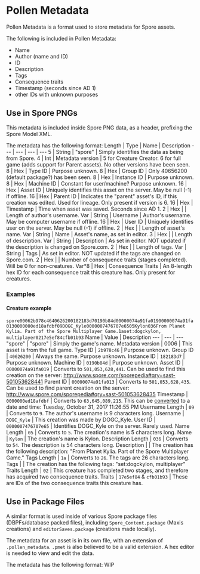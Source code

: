 # Pollen Metadata
Pollen Metadata is a format used to store metadata for Spore assets.

The following is included in Pollen Metadata:
- Name
- Author (name and ID)
- ID
- Description
- Tags
- Consequence traits
- Timestamp (seconds since AD 1)
- other IDs with unknown purposes

## Use in Spore PNGs
This metadata is included inside Spore PNG data, as a header, prefixing the Spore Model XML.

The metadata has the following format:
Length | Type | Name | Description
--- | --- | --- | ---
5 | String | "spore" | Simply identifies the data as being from Spore.
4 | Int | Metadata version | 5 for Creature Creator. 6 for full game (adds support for Parent assets). No other versions have been seen.
8 | Hex | Type ID | Purpose unknown.
8 | Hex | Group ID | Only 40656200 (default package?) has been seen.
8 | Hex | Instance ID | Purpose unknown.
8 | Hex | Machine ID | Constant for user/machine? Purpose unknown.
16 | Hex | Asset ID | Uniquely identifies this asset on the server. May be null (-1) if offline.
16 | Hex | Parent ID | Indicates the "parent" asset's ID, if this creation was edited. Used for lineage. Only present if version is 6.
16 | Hex | Timestamp | Time when asset was saved. Seconds since AD 1.
2 | Hex | | Length of author's username.
Var | String | Username | Author's username. May be computer username if offline.
16 | Hex | User ID | Uniquely identifies user on the server. May be null (-1) if offline.
2 | Hex | | Length of asset's name.
Var | String | Name | Asset's name, as set in editor.
3 | Hex | | Length of description.
Var | String | Description | As set in editor. NOT updated if the description is changed on Spore.com.
2 | Hex | | Length of tags.
Var | String | Tags | As set in editor. NOT updated if the tags are changed on Spore.com.
2 | Hex | | Number of consequence traits (stages completed). Will be 0 for non-creatures.
Var*8 | Hex | Consequence Traits | An 8-length hex ID for each consequence trait this creature has. Only present for creatures.

### Examples
#### Creature example
`spore00062b978c4640626200182183d70190b84d00000074a91fa01900000074a91fa0130000000ed18afdbf09DOGC_Kyle0000007476707e6505Kylon036From Planet Kylia. Part of the Spore Multiplayer Game.1aset:dogckylon, multiplayer0217e5ef84cfb01b93`
Name | Value | Description
--- | --- | ---
"spore" | "spore" | Simply the game's name.
Metadata version | 0006 | This asset is from the full game.
Type ID | `2b978c46` | Purpose unknown.
Group ID | `40626200` | Always the same. Purpose unknown.
Instance ID | `182183d7` | Purpose unknown.
Machine ID | `0190b84d` | Purpose unknown.
Asset ID | `00000074a91fa019` | Converts to `501,053,628,441`. Can be used to find this creation on the server: http://www.spore.com/sporepedia#qry=sast-501053628441
Parent ID | `00000074a91fa013` | Converts to `501,053,628,435`. Can be used to find parent creation on the server: http://www.spore.com/sporepedia#qry=sast-501053628435
Timestamp | `0000000ed18afdbf` | Converts to `63,645,089,215‬`. This can be [converted](https://www.epochconverter.com/seconds-days-since-y0#s1) to a date and time: Tuesday, October 31, 2017 11:26:55 PM
Username Length | `09` | Converts to `9`. The author's username is 9 characters long.
Username | `DOGC_Kyle` | This creation was made by DOGC_Kyle.
User ID | `0000007476707e65` | Identifies DOGC_Kyle on the server. Rarely used.
Name Length | `05` | Converts to `5`. The creation's name is 5 characters long.
Name | `Kylon` | The creation's name is Kylon.
Description Length | `036` | Converts to `54`. The description is 54 characters long.
Description | | The creation has the following description: "From Planet Kylia. Part of the Spore Multiplayer Game."
Tags Length | `1a` | Converts to `26`. The tags are 26 characters long.
Tags | | The creation has the following tags: "set:dogckylon, multiplayer"
Traits Length | `02` | This creature has completed two stages, and therefore has acquired two consequence traits.
Traits | `17e5ef84` & `cfb01b93` | These are IDs of the two consequence traits this creature has.

## Use in Package Files
A similar format is used inside of various Spore package files (DBPFs/database packed files), including `Spore_Content.package` (Maxis creations) and `editorSaves.package` (creations made locally).

The metadata for an asset is in its own file, with an extension of `.pollen_metadata`. `.pmet` is also believed to be a valid extension. A hex editor is needed to view and edit the data.

The metadata has the following format:
WIP
